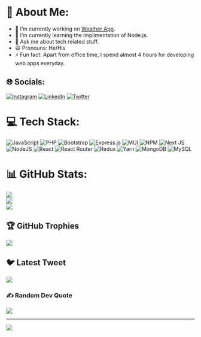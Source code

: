 # 💫 About Me:
- 🔭 I’m currently working on [Weather App](https://vishalthakur290.github.io/weather-app.github.io/).
- 🌱 I’m currently learning the implimentation of Node.js.
- 💬 Ask me about tech related stuff.
- 😄 Pronouns: He/His
- ⚡ Fun fact: Apart from office time, I spend almost 4 hours for developing web apps everyday.


## 🌐 Socials:
[![Instagram](https://img.shields.io/badge/Instagram-%23E4405F.svg?logo=Instagram&logoColor=white)](https://instagram.com/vishal.thakur25) [![LinkedIn](https://img.shields.io/badge/LinkedIn-%230077B5.svg?logo=linkedin&logoColor=white)](https://linkedin.com/in/VishalThakur290) [![Twitter](https://img.shields.io/badge/Twitter-%231DA1F2.svg?logo=Twitter&logoColor=white)](https://twitter.com/VishalThakur290) 

# 💻 Tech Stack:
![JavaScript](https://img.shields.io/badge/javascript-%23323330.svg?style=for-the-badge&logo=javascript&logoColor=%23F7DF1E) ![PHP](https://img.shields.io/badge/php-%23777BB4.svg?style=for-the-badge&logo=php&logoColor=white) ![Bootstrap](https://img.shields.io/badge/bootstrap-%23563D7C.svg?style=for-the-badge&logo=bootstrap&logoColor=white) ![Express.js](https://img.shields.io/badge/express.js-%23404d59.svg?style=for-the-badge&logo=express&logoColor=%2361DAFB) ![MUI](https://img.shields.io/badge/MUI-%230081CB.svg?style=for-the-badge&logo=material-ui&logoColor=white) ![NPM](https://img.shields.io/badge/NPM-%23000000.svg?style=for-the-badge&logo=npm&logoColor=white) ![Next JS](https://img.shields.io/badge/Next-black?style=for-the-badge&logo=next.js&logoColor=white) ![NodeJS](https://img.shields.io/badge/node.js-6DA55F?style=for-the-badge&logo=node.js&logoColor=white) ![React](https://img.shields.io/badge/react-%2320232a.svg?style=for-the-badge&logo=react&logoColor=%2361DAFB) ![React Router](https://img.shields.io/badge/React_Router-CA4245?style=for-the-badge&logo=react-router&logoColor=white) ![Redux](https://img.shields.io/badge/redux-%23593d88.svg?style=for-the-badge&logo=redux&logoColor=white) ![Yarn](https://img.shields.io/badge/yarn-%232C8EBB.svg?style=for-the-badge&logo=yarn&logoColor=white) ![MongoDB](https://img.shields.io/badge/MongoDB-%234ea94b.svg?style=for-the-badge&logo=mongodb&logoColor=white) ![MySQL](https://img.shields.io/badge/mysql-%2300f.svg?style=for-the-badge&logo=mysql&logoColor=white)
# 📊 GitHub Stats:
![](https://github-readme-stats.vercel.app/api?username=VishalThakur290&theme=react&hide_border=false&include_all_commits=true&count_private=true)<br/>
![](https://github-readme-streak-stats.herokuapp.com/?user=VishalThakur290&theme=react&hide_border=false)<br/>
![](https://github-readme-stats.vercel.app/api/top-langs/?username=VishalThakur290&theme=react&hide_border=false&include_all_commits=true&count_private=true&layout=compact)

## 🏆 GitHub Trophies
![](https://github-profile-trophy.vercel.app/?username=VishalThakur290&theme=tokyonight&no-frame=false&no-bg=true&margin-w=4)

## 🐦 Latest Tweet
[![](https://gtce.itsvg.in/api?username=VishalThakur290)](https://github.com/VishwaGauravIn/github-twitter-card-embed)

### ✍️ Random Dev Quote
![](https://quotes-github-readme.vercel.app/api?type=horizontal&theme=radical)

---
[![](https://visitcount.itsvg.in/api?id=VishalThakur290&icon=0&color=0)](https://visitcount.itsvg.in)

<!-- Proudly created with GPRM ( https://gprm.itsvg.in ) -->

